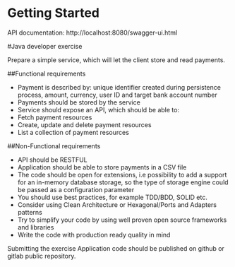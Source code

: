 # Getting Started

API documentation: http://localhost:8080/swagger-ui.html



#Java developer exercise 
 
Prepare a simple service, which will let the client store and read payments.  
 
##Functional requirements 
* Payment is described by: unique identifier created during persistence process, amount, currency, user ID and target bank account number 
* Payments should be stored by the service 
* Service should expose an API, which should be able to: 
* Fetch payment resources 
* Create, update and delete payment resources 
* List a collection of payment resources 

##Non-Functional requirements 
* API should be RESTFUL 
* Application should be able to  store payments in a CSV file 
* The code should be open for extensions, i.e  possibility to add a support for an in-memory database storage, so  the type of storage engine could be passed as a configuration parameter 
* You should use best practices, for example TDD/BDD, SOLID etc. 
* Consider using Clean Architecture or Hexagonal/Ports and Adapters patterns 
* Try to simplify your code by using well  proven open source frameworks and libraries 
* Write the code with production ready quality in mind  

Submitting the exercise Application code should be published on github or gitlab public repository. 
 